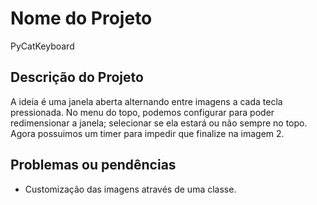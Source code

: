# Nome do Projeto 
PyCatKeyboard

## Descrição do Projeto
A ideia é uma janela aberta alternando entre imagens a cada tecla pressionada.
No menu do topo, podemos configurar para poder redimensionar a janela; selecionar se ela estará ou não sempre no topo.
Agora possuimos um timer para impedir que finalize na imagem 2.

## Problemas ou pendências
- Customização das imagens através de uma classe.

